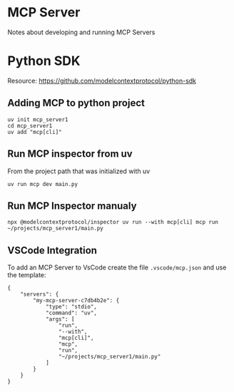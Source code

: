 # MCP Server
Notes about developing and running MCP Servers

# Python SDK

Resource: https://github.com/modelcontextprotocol/python-sdk

## Adding MCP to python project

```
uv init mcp_server1
cd mcp_server1
uv add "mcp[cli]"
```

## Run MCP inspector from uv
From the project path that was initialized with uv
```
uv run mcp dev main.py
```

## Run MCP Inspector manualy

```
npx @modelcontextprotocol/inspector uv run --with mcp[cli] mcp run ~/projects/mcp_server1/main.py
```

## VSCode Integration
To add an MCP Server to VsCode create the file ```.vscode/mcp.json``` and use the template:

```
{
    "servers": {
        "my-mcp-server-c7db4b2e": {
            "type": "stdio",
            "command": "uv",
            "args": [
                "run",
                "--with",
                "mcp[cli]",
                "mcp",
                "run",
                "~/projects/mcp_server1/main.py"
            ]
        }
    }
}
```
